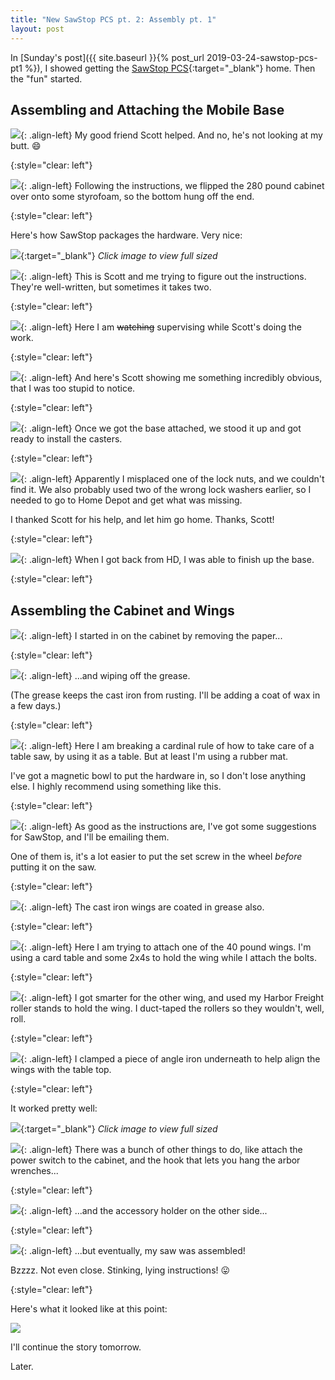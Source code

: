 ```yaml
---
title: "New SawStop PCS pt. 2: Assembly pt. 1"
layout: post
---
```

In [Sunday's post]({{ site.baseurl }}{% post_url 2019-03-24-sawstop-pcs-pt1 %}), I showed getting the [SawStop PCS](https://www.woodcraft.com/products/sawstop-1-75-hp-professional-cabinet-saw-with-36-professional-t-glide-fence-system-pcs175-tgp236){:target="_blank"} home. Then the "fun" started.

## Assembling and Attaching the Mobile Base

![](/assets/images-posts/2019-03-26.1.01.jpg){: .align-left}
My good friend Scott helped. And no, he's not looking at my butt. 😄

{:style="clear: left"}

![](/assets/images-posts/2019-03-26.1.02.jpg){: .align-left}
Following the instructions, we flipped the 280 pound cabinet over onto some styrofoam, so the bottom hung off the end.

{:style="clear: left"}

Here's how SawStop packages the hardware. Very nice:

[![](/assets/images-posts/2019-03-26.1.03.jpg)](/assets/images-posts/2019-03-26.1.03.jpg){:target="_blank"}
*Click image to view full sized*

![](/assets/images-posts/2019-03-26.1.04.jpg){: .align-left}
This is Scott and me trying to figure out the instructions. They're well-written, but sometimes it takes two.

{:style="clear: left"}

![](/assets/images-posts/2019-03-26.1.05.jpg){: .align-left}
Here I am ~~watching~~ supervising while Scott's doing the work.

{:style="clear: left"}

![](/assets/images-posts/2019-03-26.1.06.jpg){: .align-left}
And here's Scott showing me something incredibly obvious, that I was too stupid to notice.

{:style="clear: left"}

![](/assets/images-posts/2019-03-26.1.07.jpg){: .align-left}
Once we got the base attached, we stood it up and got ready to install the casters.

{:style="clear: left"}

![](/assets/images-posts/2019-03-26.1.08.jpg){: .align-left}
Apparently I misplaced one of the lock nuts, and we couldn't find it. We also probably used two of the wrong lock washers earlier, so I needed to go to Home Depot and get what was missing.

I thanked Scott for his help, and let him go home. Thanks, Scott!

{:style="clear: left"}

![](/assets/images-posts/2019-03-26.1.09.jpg){: .align-left}
When I got back from HD, I was able to finish up the base.

{:style="clear: left"}

## Assembling the Cabinet and Wings

![](/assets/images-posts/2019-03-26.1.10.jpg){: .align-left}
I started in on the cabinet by removing the paper...

{:style="clear: left"}

![](/assets/images-posts/2019-03-26.1.11.jpg){: .align-left}
...and wiping off the grease.

(The grease keeps the cast iron from rusting. I'll be adding a coat of wax in a few days.)

{:style="clear: left"}

![](/assets/images-posts/2019-03-26.1.12.jpg){: .align-left}
Here I am breaking a cardinal rule of how to take care of a table saw, by using it as a table. But at least I'm using a rubber mat.

I've got a magnetic bowl to put the hardware in, so I don't lose anything else. I highly recommend using something like this.

{:style="clear: left"}

![](/assets/images-posts/2019-03-26.1.13.jpg){: .align-left}
As good as the instructions are, I've got some suggestions for SawStop, and I'll be emailing them.

One of them is, it's a lot easier to put the set screw in the wheel *before* putting it on the saw.

{:style="clear: left"}

![](/assets/images-posts/2019-03-26.1.14.jpg){: .align-left}
The cast iron wings are coated in grease also.

{:style="clear: left"}

![](/assets/images-posts/2019-03-26.1.15.jpg){: .align-left}
Here I am trying to attach one of the 40 pound wings. I'm using a card table and some 2x4s to hold the wing while I attach the bolts.

{:style="clear: left"}

![](/assets/images-posts/2019-03-26.1.16.jpg){: .align-left}
I got smarter for the other wing, and used my Harbor Freight roller stands to hold the wing. I duct-taped the rollers so they wouldn't, well, roll.

{:style="clear: left"}

![](/assets/images-posts/2019-03-26.1.17.jpg){: .align-left}
I clamped a piece of angle iron underneath to help align the wings with the table top.

{:style="clear: left"}

It worked pretty well:

[![](/assets/images-posts/2019-03-26.1.18.jpg)](/assets/images-posts/2019-03-26.1.18.jpg){:target="_blank"}
*Click image to view full sized*

![](/assets/images-posts/2019-03-26.1.19.jpg){: .align-left}
There was a bunch of other things to do, like attach the power switch to the cabinet, and the hook that lets you hang the arbor wrenches...

{:style="clear: left"}

![](/assets/images-posts/2019-03-26.1.20.jpg){: .align-left}
...and the accessory holder on the other side...

{:style="clear: left"}

![](/assets/images-posts/2019-03-26.1.21.jpg){: .align-left}
...but eventually, my saw was assembled!

Bzzzz. Not even close. Stinking, lying instructions! 😛

{:style="clear: left"}

Here's what it looked like at this point:

![](/assets/images-posts/2019-03-26.1.22.jpg)

I'll continue the story tomorrow.

Later.